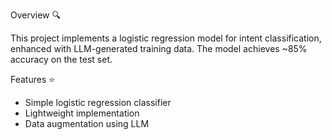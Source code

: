 Overview 🔍 

This project implements a logistic regression model for intent classification, enhanced with LLM-generated training data. The model achieves ~85% accuracy on the test set.



Features ⭐

- Simple logistic regression classifier
- Lightweight implementation
- Data augmentation using LLM

